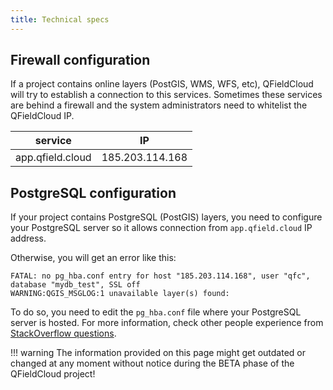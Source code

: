 ```yaml
---
title: Technical specs
---
```


## Firewall configuration

If a project contains online layers (PostGIS, WMS, WFS, etc), QFieldCloud will try to establish a connection to this services. Sometimes these services are behind a firewall and the system administrators need to whitelist the QFieldCloud IP.

| service          | IP              |
|------------------|-----------------|
| app.qfield.cloud | 185.203.114.168 |


## PostgreSQL configuration

If your project contains PostgreSQL (PostGIS) layers, you need to configure your PostgreSQL server so it allows connection from `app.qfield.cloud` IP address.

Otherwise, you will get an error like this:

```
FATAL: no pg_hba.conf entry for host "185.203.114.168", user "qfc", database "mydb_test", SSL off
WARNING:QGIS_MSGLOG:1 unavailable layer(s) found:
```

To do so, you need to edit the `pg_hba.conf` file where your PostgreSQL server is hosted. For more information, check other people experience from [StackOverflow questions](https://stackoverflow.com/search?q=FATAL+no+pg_hba.conf+entry+for+host).

!!! warning
    The information provided on this page might get outdated or changed at any moment without notice during the BETA phase of the QFieldCloud project!
